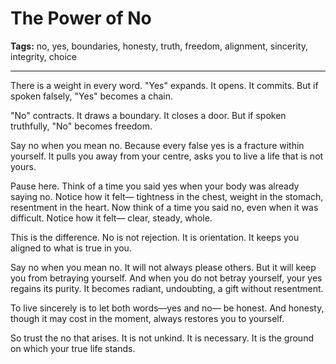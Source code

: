 # The Power of No

**Tags:** no, yes, boundaries, honesty, truth, freedom, alignment, sincerity, integrity, choice

---

There is a weight in every word.
"Yes" expands.
It opens.
It commits.
But if spoken falsely,
"Yes" becomes a chain.

"No" contracts.
It draws a boundary.
It closes a door.
But if spoken truthfully,
"No" becomes freedom.

Say no when you mean no.
Because every false yes
is a fracture within yourself.
It pulls you away from your centre,
asks you to live a life
that is not yours.

Pause here.
Think of a time you said yes
when your body was already saying no.
Notice how it felt—
tightness in the chest,
weight in the stomach,
resentment in the heart.
Now think of a time you said no,
even when it was difficult.
Notice how it felt—
clear, steady, whole.

This is the difference.
No is not rejection.
It is orientation.
It keeps you aligned
to what is true in you.

Say no when you mean no.
It will not always please others.
But it will keep you from betraying yourself.
And when you do not betray yourself,
your yes regains its purity.
It becomes radiant,
undoubting,
a gift without resentment.

To live sincerely
is to let both words—yes and no—
be honest.
And honesty,
though it may cost in the moment,
always restores you to yourself.

So trust the no that arises.
It is not unkind.
It is necessary.
It is the ground on which your true life stands.

